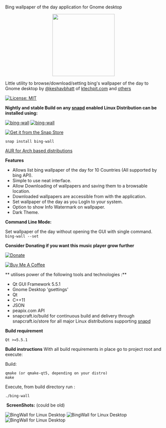 # 
Bing wallpaper of the day application for Gnome desktop

<p align="center">
  <img width="200" height="200" src="https://github.com/keshavbhatt/BingWall/blob/master/src/icons/binfwall.png?raw=true">
</p>

Little utility to browse/download/setting bing's wallpaper of the day to Gnome desktop by [@keshavbhatt](https://github.com/keshavbhatt) of [ktechpit.com](http://ktechpit.com) and [others](https://github.com/keshavbhatt//graphs/contributors)
﻿

[![License: MIT](https://img.shields.io/badge/License-MIT-yellow.svg)](https://opensource.org/licenses/MIT)

﻿**Nightly and stable Build on any [snapd](https://docs.snapcraft.io/installing-snapd) enabled Linux Distribution can be installed using:**

﻿[![bing-wall](https://snapcraft.io//bing-wall/badge.svg)](https://snapcraft.io/bing-wall) [![bing-wall](https://snapcraft.io//bing-wall/trending.svg?name=0)](https://snapcraft.io/bing-wall)

[![Get it from the Snap Store](https://snapcraft.io/static/images/badges/en/snap-store-black.svg)](https://snapcraft.io/bing-wall)

    snap install bing-wall
    
[AUR for Arch based distributions](https://aur.archlinux.org/packages/bingwall-git)

**Features**
-   Allows list bing wallpaper of the day for 10 Countries (All supported by bing API).
-   Simple to use neat interface.
-   Allow Downloading of wallpapers and saving them to a browsable location.
-   Downloaded wallpapers are accessible from with the application.
-   Set wallpaper of the day as you LogIn to your system.
-   Option to show Info Watermark on wallpaper.
-   Dark Theme.

**Command Line Mode:**

Set wallpaper of the day without opening the GUI with single command. `bing-wall --set`


﻿**Consider Donating if you want this music player grow further**

[![Donate](https://img.shields.io/badge/Donate-PayPal-green.svg)](https://paypal.me/keshavnrj/5)

[![Buy Me A Coffee](https://bmc-cdn.nyc3.digitaloceanspaces.com/BMC-button-images/custom_images/orange_img.png)](https://www.buymeacoffee.com/keshavnrj)

** utilises power of the following tools and technologies :**
- Qt GUI Framework 5.5.1 
- Gnome Desktop 'gsettings'
- Qt
- C++11
- JSON 
- peapix.com API
- snapcraft.io/build for continuous build and delivery through snapcraft.io/store for all major Linux distributions supporting [snapd](https://snapcraft.io/docs/installing-snapd)

﻿**Build requirement**

    Qt >=5.5.1
    
**Build instructions**
With all build requirements in place go to project root and execute:

Build:

    qmake (or qmake-qt5, depending on your distro)
    make
    
Execute, from build directory run :

    ./bing-wall
     
﻿
**ScreenShots:** (could be old)

![BingWall for Linux Desktop](https://github.com/keshavbhatt/BingWall/blob/master/screenshots/1.png?raw=true)
![BingWall for Linux Desktop](https://github.com/keshavbhatt/BingWall/blob/master/screenshots/2.png?raw=true)
![BingWall for Linux Desktop](https://github.com/keshavbhatt/BingWall/blob/master/screenshots/3.png?raw=true)
